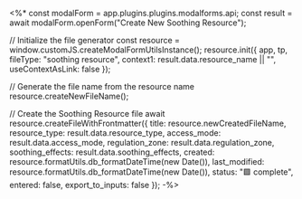 <%*
const modalForm = app.plugins.plugins.modalforms.api;
const result = await modalForm.openForm("Create New Soothing Resource");

// Initialize the file generator
const resource = window.customJS.createModalFormUtilsInstance();
resource.init({
  app,
  tp,
  fileType: "soothing resource",
  context1: result.data.resource_name || "",
  useContextAsLink: false
});

// Generate the file name from the resource name
resource.createNewFileName();

// Create the Soothing Resource file
await resource.createFileWithFrontmatter({
  title: resource.newCreatedFileName,
  resource_type: result.data.resource_type,
  access_mode: result.data.access_mode,
  regulation_zone: result.data.regulation_zone,
  soothing_effects: result.data.soothing_effects,
  created: resource.formatUtils.db_formatDateTime(new Date()),
  last_modified: resource.formatUtils.db_formatDateTime(new Date()),
  status: "🟩 complete",
  entered: false,
  export_to_inputs: false
});
-%>
